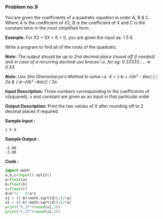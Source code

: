 ### Problem no.9
You are given the coefficients of a quadratic equation in order A, B & C.
Where A is the coefficient of X2,  B is the coefficient of X and C is the constant term in the most simplified form.

**Example:** For  X2 + 5X + 6 = 0, you are given the input as: 1 5 6.

Write a program to find all of the roots of the quadratic.

***Note:** The output should be up to 2nd decimal place (round off if needed) and in case of a recurring decimal use braces i.e. for eg: 0.33333..... => 0.33.*

***Note:** Use Shri Dharacharya's Method to solve i.e. X = {-b + √(b² - 4ac) } / 2a & {-b-√(b² -4ac)} / 2a*

**Input Description:**
Three numbers corresponding to the coefficients of x(squared), x and constant are given as an input in that particular order

**Output Description:**
Print the two values of X after rounding off to 2 decimal places if required.

**Sample Input :**
```
1 5 6
```

**Sample Output :**
```
-2.00
-3.00
```

**Code :**
```python
import math
a,b,c=input().split()
a=float(a)
b=float(b)
c=float(c)
d=b**2 - 4*a*c
x1 = ((-b)+math.sqrt(d))/(2*a)
x2 = ((-b)-math.sqrt(d))/(2*a)
print("%.2f"%round(x1,2))
print("%.2f"%round(x2,2))
```
